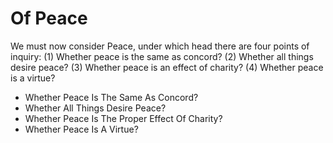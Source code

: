 # Of Peace

We must now consider Peace, under which head there are four points of inquiry:
(1) Whether peace is the same as concord?
(2) Whether all things desire peace?
(3) Whether peace is an effect of charity?
(4) Whether peace is a virtue?

* Whether Peace Is The Same As Concord?
* Whether All Things Desire Peace?
* Whether Peace Is The Proper Effect Of Charity?
* Whether Peace Is A Virtue?
